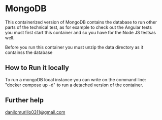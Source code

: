# MongoDB

This containerized version of MongoDB contains the database to run other parts of the technical test, as for example to check out the Angular tests you must first start this container and so you have for the Node JS testsas well.

Before you run this container you must unzip the data directory as it containss the database

## How to Run it locally

To run a mongoDB local instance you can write on the command line: "docker compose up -d" to run a detached version of the container.

## Further help

danilomurillo0311@gmail.com
